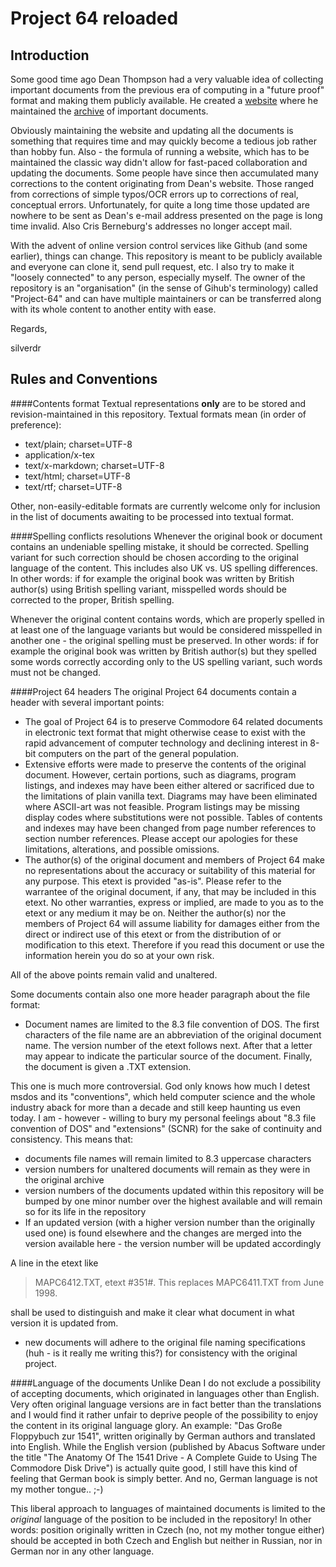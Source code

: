 Project 64 reloaded
===================
Introduction
------------
Some good time ago Dean Thompson had a very valuable idea of collecting important documents from the previous era of computing in a "future proof" format and making them publicly available. He created a [website](http://project64.c64.org/) where he maintained the [archive](http://project64.c64.org/archive.htm) of important documents.

Obviously maintaining the website and updating all the documents is something that requires time and may quickly become a tedious job rather than hobby fun. Also - the formula of running a website, which has to be maintained the classic way didn't allow for fast-paced collaboration and updating the documents. Some people have since then accumulated many corrections to the content originating from Dean's website. Those ranged from corrections of simple typos/OCR errors up to corrections of real, conceptual errors. Unfortunately, for quite a long time those updated are nowhere to be sent as Dean's e-mail address presented on the page is long time invalid. Also Cris Berneburg's addresses no longer accept mail.

With the advent of online version control services like Github (and some earlier), things can change. This repository is meant to be publicly available and everyone can clone it, send pull request, etc. I also try to make it "loosely connected" to any person, especially myself. The owner of the repository is an "organisation" (in the sense of Gihub's terminology) called "Project-64" and can have multiple maintainers or can be transferred along with its whole content to another entity with ease.

Regards,

silverdr

Rules and Conventions
---------------------
####Contents format
Textual representations __only__ are to be stored and revision-maintained in this repository. Textual formats mean (in order of preference):

* text/plain; charset=UTF-8
* application/x-tex
* text/x-markdown; charset=UTF-8
* text/html; charset=UTF-8
* text/rtf; charset=UTF-8

Other, non-easily-editable formats are currently welcome only for inclusion in the list of documents awaiting to be processed into textual format.

####Spelling conflicts resolutions
Whenever the original book or document contains an undeniable spelling mistake, it should be corrected. Spelling variant for such correction should be chosen according to the original language of the content. This includes also UK vs. US spelling differences. In other words: if for example the original book was written by British author(s) using British spelling variant, misspelled words should be corrected to the proper, British spelling.

Whenever the original content contains words, which are properly spelled in at least one of the language variants but would be considered misspelled in another one - the original spelling must be preserved. In other words: if for example the original book was written by British author(s) but they spelled some words correctly according only to the US spelling variant, such words must not be changed.

####Project 64 headers
The original Project 64 documents contain a header with several important points:
* The goal of Project 64 is to preserve Commodore 64 related documents in electronic text format that might otherwise cease to exist with the rapid advancement of computer technology and declining interest in 8-bit computers on the part of the general population.
* Extensive efforts were made to preserve the contents of the original document.  However, certain portions, such as diagrams, program listings, and indexes may have been either altered or sacrificed due to the limitations of plain vanilla text.  Diagrams may have been eliminated where ASCII-art was not feasible.  Program listings may be missing display codes where substitutions were not possible.  Tables of contents and indexes may have been changed from page number references to section number references. Please accept our apologies for these limitations, alterations, and possible omissions.
* The author(s) of the original document and members of Project 64 make no representations about the accuracy or suitability of this material for any purpose. This etext is provided "as-is". Please refer to the warrantee of the original document, if any, that may be included in this etext. No other warranties, express or implied, are made to you as to the etext or any medium it may be on. Neither the author(s) nor the members of Project 64 will assume liability for damages either from the direct or indirect use of this etext or from the distribution of or modification to this etext. Therefore if you read this document or use the information herein you do so at your own risk.

All of the above points remain valid and unaltered.

Some documents contain also one more header paragraph about the file format:
* Document names are limited to the 8.3 file convention of DOS. The first characters of the file name are an abbreviation of the original document name. The version number of the etext follows next. After that a letter may appear to indicate the particular source of the document. Finally, the document is given a .TXT extension.

This one is much more controversial.  God only knows how much I detest msdos and its "conventions",  which held computer science and the whole industry aback for more than a decade and still keep haunting us even today. I am - however - willing to bury my personal feelings about "8.3 file convention of DOS" and "extensions" (SCNR) for the sake of continuity and consistency. This means that:
* documents file names will remain limited to 8.3 uppercase characters
* version numbers for unaltered documents will remain as they were in the original archive
* version numbers of the documents updated within this repository will be bumped  by one minor number over the highest available and will remain so for its life in the repository
* If an updated version (with a higher version number than the originally used one) is found elsewhere and the changes are merged into the version available here - the version number will be updated accordingly

A line in the etext like
>MAPC6412.TXT, etext #351#. This replaces MAPC6411.TXT from June 1998.

shall be used to distinguish and make it clear what document in what version it is updated from.
* new documents will adhere to the original file naming specifications (huh - is it really me writing this?) for consistency with the original project.

####Language of the documents
Unlike Dean I do not exclude a possibility of accepting documents, which originated in languages other than English. Very often original language versions are in fact better than the translations and I would find it rather unfair to deprive people of the possibility to enjoy the content in its original language glory. An example: "Das Große Floppybuch zur 1541", written originally by German authors and translated into English. While the English version (published by Abacus Software under the title "The Anatomy Of The 1541 Drive - A Complete Guide to Using The Commodore Disk Drive") is actually quite good, I still have this kind of feeling that German book is simply better. And no, German language is not my mother tongue.. ;-)

This liberal approach to languages of maintained documents is limited to the *original* language of the position to be included in the repository! In other words: position originally written in Czech (no, not my mother tongue either) should be accepted in both Czech and English but neither in Russian, nor in German nor in any other language.